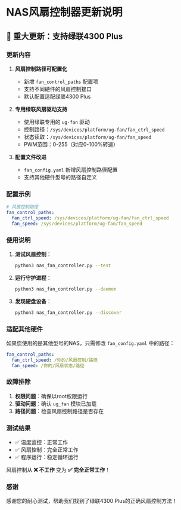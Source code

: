 # NAS风扇控制器更新说明

## 🎉 重大更新：支持绿联4300 Plus

### 更新内容

1. **风扇控制路径可配置化**
   - 新增 `fan_control_paths` 配置项
   - 支持不同硬件的风扇控制接口
   - 默认配置适配绿联4300 Plus

2. **专用绿联风扇驱动支持**
   - 使用绿联专用的 `ug-fan` 驱动
   - 控制路径：`/sys/devices/platform/ug-fan/fan_ctrl_speed`
   - 状态读取：`/sys/devices/platform/ug-fan/fan_speed`
   - PWM范围：0-255（对应0-100%转速）

3. **配置文件改进**
   - `fan_config.yaml` 新增风扇控制路径配置
   - 支持其他硬件型号的路径自定义

### 配置示例

```yaml
# 风扇控制路径
fan_control_paths:
  fan_ctrl_speed: /sys/devices/platform/ug-fan/fan_ctrl_speed
  fan_speed: /sys/devices/platform/ug-fan/fan_speed
```

### 使用说明

1. **测试风扇控制**：
   ```bash
   python3 nas_fan_controller.py --test
   ```

2. **运行守护进程**：
   ```bash
   python3 nas_fan_controller.py --daemon
   ```

3. **发现硬盘设备**：
   ```bash
   python3 nas_fan_controller.py --discover
   ```

### 适配其他硬件

如果您使用的是其他型号的NAS，只需修改 `fan_config.yaml` 中的路径：

```yaml
fan_control_paths:
  fan_ctrl_speed: /你的/风扇控制/路径
  fan_speed: /你的/风扇状态/路径
```

### 故障排除

1. **权限问题**：确保以root权限运行
2. **驱动问题**：确认 `ug_fan` 模块已加载
3. **路径问题**：检查风扇控制路径是否存在

### 测试结果

- ✅ 温度监控：正常工作
- ✅ 风扇控制：完全正常工作
- ✅ 程序运行：稳定循环运行

风扇控制从 **❌ 不工作** 变为 **✅ 完全正常工作**！

### 感谢

感谢您的耐心测试，帮助我们找到了绿联4300 Plus的正确风扇控制方法！
